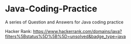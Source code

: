 # Java-Coding-Practice
A series of Question and Answers for Java coding practice

Hacker Rank: https://www.hackerrank.com/domains/java?filters%5Bstatus%5D%5B%5D=unsolved&badge_type=java
